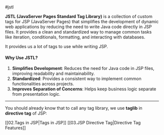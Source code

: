 #jstl 

**JSTL (JavaServer Pages Standard Tag Library)** is a collection of custom tags for JSP (JavaServer Pages) that simplifies the development of dynamic web applications by reducing the need to write Java code directly in JSP files. It provides a clean and standardized way to manage common tasks like iteration, conditionals, formatting, and interacting with databases.

It provides us a lot of tags to use while writing JSP.

#### Why Use JSTL?

1. **Simplifies Development**: Reduces the need for Java code in JSP files, improving readability and maintainability.
2. **Standardized**: Provides a consistent way to implement common functionalities across projects.
3. **Improves Separation of Concerns**: Helps keep business logic separate from presentation logic.

---
You should already know that to call any tag library, we use **taglib** in **directive tag** of JSP:

[[02.Tags in JSP|Tags in JSP]]
[[03.JSP Directive Tag|Directive Tag Features]]
